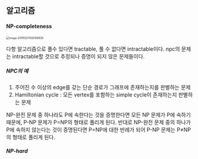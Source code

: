 ## 알고리즘

#### NP-completeness

<img src="/Users/gilwoongkang/Library/Application Support/typora-user-images/image-20191207000106930.png" alt="image-20191207000106930" style="zoom:50%;" />

다항 알고리즘으로 풀수 있다면 tractable, 풀 수 없다면 intractable이다. npc의 문제는 intractable할 것으로 추정되나 증명이 되지 않은 문제들이다. 

##### NPC의 예

1. 주어진 수 이상의 edge를 갖는 단순 경로가 그래프에 존재하는지를 판별하는 문제 
2. Hamiltonian cycle : 모든 vertex를 포함하는 simple cycle이 존재하는지 판별하는 문제

 NP-완전 문제 중 하나라도 P에 속한다는 것을 증명한다면 모든 NP 문제가 P에 속하기 때문에, P-NP 문제가 P=NP의 형태로 풀리게 된다. 반대로 NP-완전 문제 중의 하나가 P에 속하지 않는다는 것이 증명된다면 P=NP에 대한 반례가 되어 P-NP 문제는 P≠NP의 형태로 풀리게 된다.

##### NP-hard

